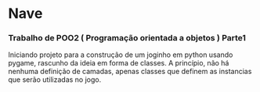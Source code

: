 # Nave
### Trabalho de POO2 ( Programação orientada a objetos ) Parte1
Iniciando projeto para a construção de um joginho em python usando pygame, rascunho da ideia em forma de classes.
A princípio, não há nenhuma definição de camadas, apenas classes que definem as instancias que serão utilizadas no jogo.
